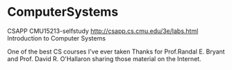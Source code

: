# ComputerSystems
CSAPP CMU15213-selfstudy
http://csapp.cs.cmu.edu/3e/labs.html
Introduction to Computer Systems

One of the best CS courses I've ever taken
Thanks for Prof.Randal E. Bryant and Prof. David R. O'Hallaron sharing those material on the Internet.
